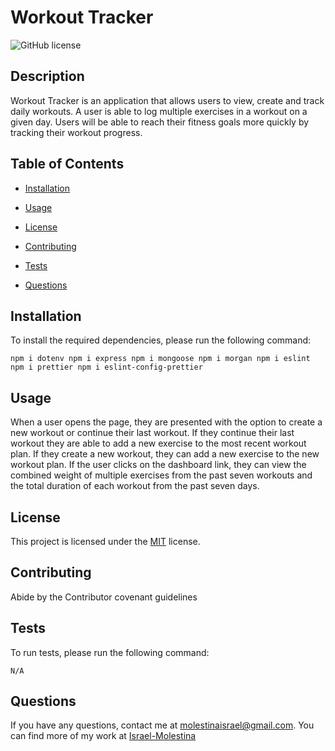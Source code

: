 # Workout Tracker 

![GitHub license](https://img.shields.io/badge/License-MIT-green)

## Description

Workout Tracker is an application that allows users to view, create and track daily workouts. A user is able to log multiple exercises in a workout on a given day. Users will be able to reach their fitness goals more quickly by tracking their workout progress.

## Table of Contents

* [Installation](#Installation)

* [Usage](#Usage)  

* [License](#License)

* [Contributing](#Contributing)

* [Tests](#Tests)

* [Questions](#Questions)

## Installation

To install the required dependencies, please run the following command:

```
npm i dotenv npm i express npm i mongoose npm i morgan npm i eslint npm i prettier npm i eslint-config-prettier 
```

## Usage

When a user opens the page, they are presented with the option to create a new workout or continue their last workout. If they continue their last workout they are able to add a new exercise to the most recent workout plan. If they create a new workout, they can add a new exercise to the new workout plan. If the user clicks on the dashboard link, they can view the combined weight of multiple exercises from the past seven workouts and the total duration of each workout from the past seven days. 

## License 

This project is licensed under the [MIT](https://spdx.org/licenses/MIT.html) license.

## Contributing

Abide by the Contributor covenant guidelines

## Tests

To run tests, please run the following command:

```
N/A
```

## Questions

If you have any questions, contact me at molestinaisrael@gmail.com. You can find more of my work at [Israel-Molestina](https://github.com/Israel-Molestina)
